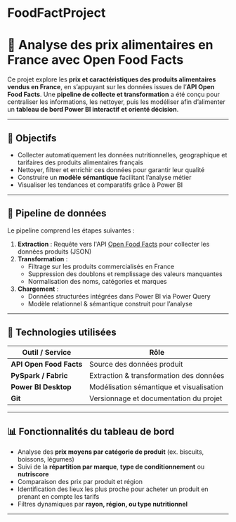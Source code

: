 # FoodFactProject
# 🥦 Analyse des prix alimentaires en France avec Open Food Facts

Ce projet explore les **prix et caractéristiques des produits alimentaires vendus en France**, en s’appuyant sur les données issues de l’**API Open Food Facts**. Une **pipeline de collecte et transformation** a été conçu pour centraliser les informations, les nettoyer, puis les modéliser afin d’alimenter un **tableau de bord Power BI interactif et orienté décision**.

---

## 🎯 Objectifs

- Collecter automatiquement les données nutritionnelles, geographique et tarifaires des produits alimentaires français
- Nettoyer, filtrer et enrichir ces données pour garantir leur qualité
- Construire un **modèle sémantique** facilitant l’analyse métier
- Visualiser les tendances et comparatifs grâce à Power BI

---

## 🔄 Pipeline de données

Le pipeline comprend les étapes suivantes :

1. **Extraction** : Requête vers l'API [Open Food Facts](https://fr.openfoodfacts.org/data) pour collecter les données produits (JSON)
2. **Transformation** :
   - Filtrage sur les produits commercialisés en France
   - Suppression des doublons et remplissage des valeurs manquantes
   - Normalisation des noms, catégories et marques
3. **Chargement** :
   - Données structurées intégrées dans Power BI via Power Query
   - Modèle relationnel & sémantique construit pour l’analyse

---

## 🧰 Technologies utilisées

| Outil / Service          | Rôle                                                          |
|--------------------------|---------------------------------------------------------------|
| **API Open Food Facts**  | Source des données produit                                    |
| **PySpark / Fabric**     | Extraction & transformation des données                       |
| **Power BI Desktop**     | Modélisation sémantique et visualisation                      |
| **Git**                  | Versionnage et documentation du projet                        |

---

## 📊 Fonctionnalités du tableau de bord

- Analyse des **prix moyens par catégorie de produit** (ex. biscuits, boissons, légumes)
- Suivi de la **répartition par marque**, **type de conditionnement** ou **nutriscore**
- Comparaison des prix par produit et région
- Identification des lieux les plus proche pour acheter un produit en prenant en compte les tarifs
- Filtres dynamiques par **rayon, région, ou type nutritionnel**

---
